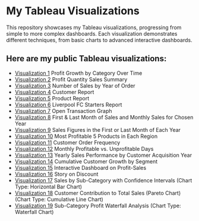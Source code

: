 # My Tableau Visualizations

This repository showcases my Tableau visualizations, progressing from simple to more complex dashboards. 
Each visualization demonstrates different techniques, from basic charts to advanced interactive dashboards.  

## Here are my public Tableau visualizations:

- [Visualization 1](https://public.tableau.com/app/profile/hajar.naghiyeva/viz/Homework1_16959303134040/Sheet1) Profit Growth by Category Over Time
- [Visualization 2](https://public.tableau.com/app/profile/hajar.naghiyeva/viz/Homework1_16959303134040/Sheet2) Profit Quantity Sales Summary
- [Visualization 3](https://public.tableau.com/app/profile/hajar.naghiyeva/viz/Homework1_16959303134040/Sheet3) Number of Sales by Year of Order
- [Visualization 4](https://public.tableau.com/app/profile/hajar.naghiyeva/viz/CustomerProductOrderReport_16982630409870/Customer) Customer Report
- [Visualization 5](https://public.tableau.com/app/profile/hajar.naghiyeva/viz/CustomerProductOrderReport_16982630409870/Product) Product Report 
- [Visualization 6](https://public.tableau.com/app/profile/hajar.naghiyeva/viz/LiverpoolFootballGame_Homework5/Sheet1?publish=yes) Liverpool FC Starters Report 
- [Visualization 7](https://public.tableau.com/app/profile/hajar.naghiyeva/viz/OpenTransactionGraph_Homework5/Sheet1?publish=yes) Open Transaction Graph
- [Visualization 8](https://public.tableau.com/app/profile/hajar.naghiyeva/viz/Homework6_16999076478730/FirstSaleandLastSale) First & Last Month of Sales and Monthly Sales for Chosen Year
- [Visualization 9](https://public.tableau.com/app/profile/hajar.naghiyeva/viz/Homework6_16999076478730/Index) Sales Figures in the First or Last Month of Each Year
- [Visualization 10](https://public.tableau.com/app/profile/hajar.naghiyeva/viz/Homework6_16999076478730/Rank) Most Profitable 5 Products in Each Region 
- [Visualization 11](https://public.tableau.com/app/profile/hajar.naghiyeva/viz/Homework7_17014610683090/Sheet1) Customer Order Frequency
- [Visualization 12](https://public.tableau.com/app/profile/hajar.naghiyeva/viz/Homework7_17014610683090/Sheet2) Monthly Profitable vs. Unprofitable Days
- [Visualization 13](https://public.tableau.com/app/profile/hajar.naghiyeva/viz/Homework7_17014610683090/Dashboard1) Yearly Sales Performance by Customer Acquisition Year
- [Visualization 14](https://public.tableau.com/app/profile/hajar.naghiyeva/viz/Homework7_17014610683090/Sheet5) Cumulative Customer Growth by Segment
- [Visualization 15](https://public.tableau.com/app/profile/hajar.naghiyeva/viz/ProfitSalesDashboardKPI3_Q1_HW8/Dashboard1) Interactive Dashboard on Profit-Sales 
- [Visualization 16](https://public.tableau.com/app/profile/hajar.naghiyeva/viz/StoryOnDiscount_Q2_HW8/Story1) Story on Discount
- [Visualization 17](https://public.tableau.com/app/profile/hajar.naghiyeva/viz/Homework9_17025839389720/Task1) Sales by Sub-Category with Confidence Intervals (Chart Type: Horizontal Bar Chart)
- [Visualization 18](https://public.tableau.com/app/profile/hajar.naghiyeva/viz/Homework9_17025839389720/Task2) Customer Contribution to Total Sales (Pareto Chart) (Chart Type: Cumulative Line Chart)
- [Visualization 19](https://public.tableau.com/app/profile/hajar.naghiyeva/viz/Homework9_17025839389720/Task3) Sub-Category Profit Waterfall Analysis (Chart Type: Waterfall Chart)

